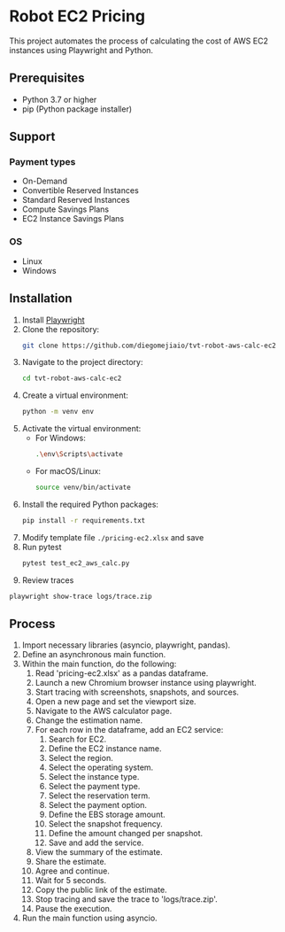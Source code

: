 # Robot EC2 Pricing

This project automates the process of calculating the cost of AWS EC2 instances using Playwright and Python.

## Prerequisites
- Python 3.7 or higher
- pip (Python package installer)

## Support
### Payment types
- On-Demand
- Convertible Reserved Instances
- Standard Reserved Instances
- Compute Savings Plans
- EC2 Instance Savings Plans
### OS
- Linux
- Windows

## Installation
1. Install [Playwright](https://playwright.dev/python/docs/intro)
2. Clone the repository:
   ```bash
   git clone https://github.com/diegomejiaio/tvt-robot-aws-calc-ec2
   ```
3. Navigate to the project directory:
   ```bash
   cd tvt-robot-aws-calc-ec2
   ```
4. Create a virtual environment:
   ```bash
   python -m venv env
   ```
5. Activate the virtual environment:
   - For Windows:
     ```bash
     .\env\Scripts\activate
     ```
   - For macOS/Linux:
     ```bash
     source venv/bin/activate
     ```
6. Install the required Python packages:
   ```bash
   pip install -r requirements.txt
   ```
7. Modify template file ```./pricing-ec2.xlsx``` and save
8. Run pytest
   ```bash
   pytest test_ec2_aws_calc.py
   ```
9.  Review traces
   ```bash
   playwright show-trace logs/trace.zip
   ```

## Process
1. Import necessary libraries (asyncio, playwright, pandas).
2. Define an asynchronous main function.
3. Within the main function, do the following:
   1. Read 'pricing-ec2.xlsx' as a pandas dataframe.
   2. Launch a new Chromium browser instance using playwright.
   3. Start tracing with screenshots, snapshots, and sources.
   4. Open a new page and set the viewport size.
   5. Navigate to the AWS calculator page.
   6. Change the estimation name.
   7. For each row in the dataframe, add an EC2 service:
      1. Search for EC2.
      2. Define the EC2 instance name.
      3. Select the region.
      4. Select the operating system.
      5. Select the instance type.
      6. Select the payment type.
      7. Select the reservation term.
      8. Select the payment option.
      9. Define the EBS storage amount.
      10. Select the snapshot frequency.
      11. Define the amount changed per snapshot.
      12. Save and add the service.
   8. View the summary of the estimate.
   9. Share the estimate.
   10. Agree and continue.
   11. Wait for 5 seconds.
   12. Copy the public link of the estimate.
   13. Stop tracing and save the trace to 'logs/trace.zip'.
   14. Pause the execution.
4. Run the main function using asyncio.
